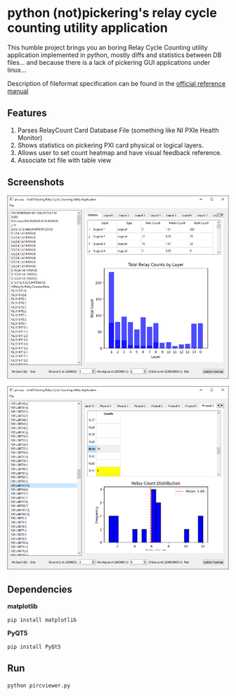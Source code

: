 # python (not)pickering's relay cycle counting utility application

This humble project brings you an boring Relay Cycle Counting utility application implemented in python, mostly diffs and statistics between DB files... and because there is a lack of pickering GUI applications under linux...

Description of fileformat specification can be found in the [official reference manual](https://downloads.pickeringtest.info/downloads/RelayCountingApplication/RelayCountingAppHelp.pdf)

## Features

1. Parses RelayCount Card Database File (something like NI PXIe Health Monitor)
2. Shows statistics on pickering PXI card physical or logical layers.
3. Allows user to set count heatmap and have visual feedback reference.
4. Associate txt file with table view

## Screenshots

![initial db view](./imgs/app1.png)

![dbfile -> table association](./imgs/app2.png)

## Dependencies

**matplotlib**
```
pip install matplotlib
```

**PyQT5**
```
pip install PyQt5
```

## Run
```
python pircviewer.py
```
